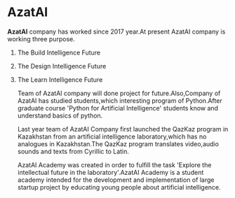 # AzatAI

**AzatAI** company has worked since 2017 year.At present AzatAI company is working three purpose.

1. The Build Intelligence Future

2. The Design Intelligence Future

3. The Learn Intelligence Future

   Team of AzatAI company will done project for future.Also,Company of AzatAI has studied students,which interesting program of Python.After graduate course 'Python for Artificial Intelligence' students know and understand basics of python.

   Last year team of AzatAI Company first launched the QazKaz program in Kazakhstan from an artificial intelligence laboratory,which has no analogues in Kazakhstan.The QazKaz program translates video,audio sounds and texts from Cyrillic to Latin.

   AzatAI Academy was created in order to fulfill the task 'Explore the intellectual future in the laboratory'.AzatAI Academy is a student academy intended for the development and implementation of large startup project by educating young people about artificial intelligence.

   